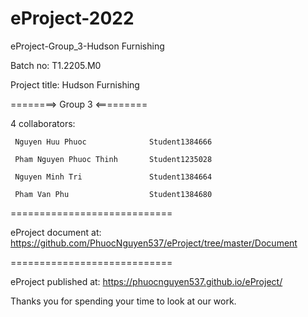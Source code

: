# eProject-2022
eProject-Group_3-Hudson Furnishing 

Batch no: T1.2205.M0

Project title: Hudson Furnishing 

========> Group 3 <=========

4 collaborators:

     Nguyen Huu Phuoc              Student1384666

     Pham Nguyen Phuoc Thinh       Student1235028

     Nguyen Minh Tri               Student1384664

     Pham Van Phu                  Student1384680

============================

eProject document at: https://github.com/PhuocNguyen537/eProject/tree/master/Document

============================

eProject published at: https://phuocnguyen537.github.io/eProject/


Thanks you for spending your time to look at our work.

